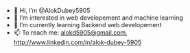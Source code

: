 - 👋 Hi, I’m @AlokDubey5905
- 👀 I’m interested in web developement and machine learning
- 🌱 I’m currently learning Backend web developement
- 📫 To reach me: alokd5905@gmail.com, http://www.linkedin.com/in/alok-dubey-5905

<!---
AlokDubey5905/AlokDubey5905 is a ✨ special ✨ repository because its `README.md` (this file) appears on your GitHub profile.
You can click the Preview link to take a look at your changes.
--->
